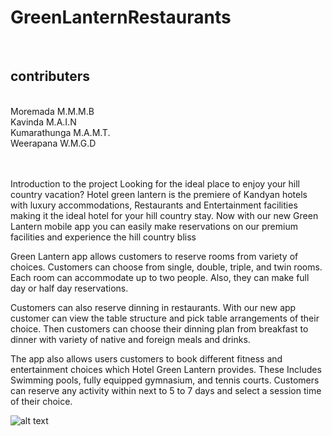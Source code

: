 # GreenLanternRestaurants
<br>
<h2>contributers</h2><br>
Moremada M.M.M.B <br>
Kavinda M.A.I.N <br>
Kumarathunga M.A.M.T. <br>
Weerapana W.M.G.D <br>
<br><br>

Introduction to the project
Looking for the ideal place to enjoy your hill country vacation? Hotel green lantern is the premiere of Kandyan hotels with luxury accommodations, Restaurants and Entertainment facilities making it the ideal hotel for your hill country stay. Now with our new Green Lantern mobile app you can easily make reservations on our premium facilities and experience the hill country bliss

Green Lantern app allows customers to reserve rooms from variety of choices. Customers can choose from single, double, triple, and twin rooms. Each room can accommodate up to two people. Also, they can make full day or half day reservations.

Customers can also reserve dinning in restaurants. With our new app customer can view the table structure and pick table arrangements of their choice. Then customers can choose their dinning plan from breakfast to dinner with variety of native and foreign meals and drinks.

The app also allows users customers to book different fitness and entertainment choices which Hotel Green Lantern provides. These Includes Swimming pools, fully equipped gymnasium, and tennis courts. Customers can reserve any activity within next to 5 to 7 days and select a session time of their choice.


![alt text](https://github.com/kavindamain99/GreenLanternRestaurants/blob/master/MAINMENU.png?raw=true)
